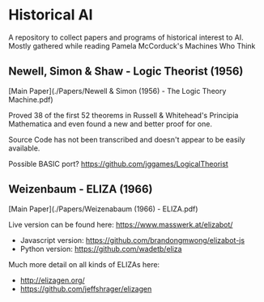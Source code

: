 # Historical AI
A repository to collect papers and programs of historical interest to AI. Mostly gathered while reading Pamela McCorduck's Machines Who Think

## Newell, Simon & Shaw - Logic Theorist (1956)
[Main Paper](./Papers/Newell & Simon (1956) - The Logic Theory Machine.pdf)

Proved 38 of the first 52 theorems in Russell & Whitehead's Principia Mathematica and even found a new and better proof for one.

Source Code has not been transcribed and doesn't appear to be easily available.

Possible BASIC port? https://github.com/jggames/LogicalTheorist

## Weizenbaum - ELIZA (1966)
[Main Paper](./Papers/Weizenabaum (1966) - ELIZA.pdf)

Live version can be found here: https://www.masswerk.at/elizabot/

- Javascript version: https://github.com/brandongmwong/elizabot-js
- Python version: https://github.com/wadetb/eliza

Much more detail on all kinds of ELIZAs here: 

- http://elizagen.org/
- https://github.com/jeffshrager/elizagen
